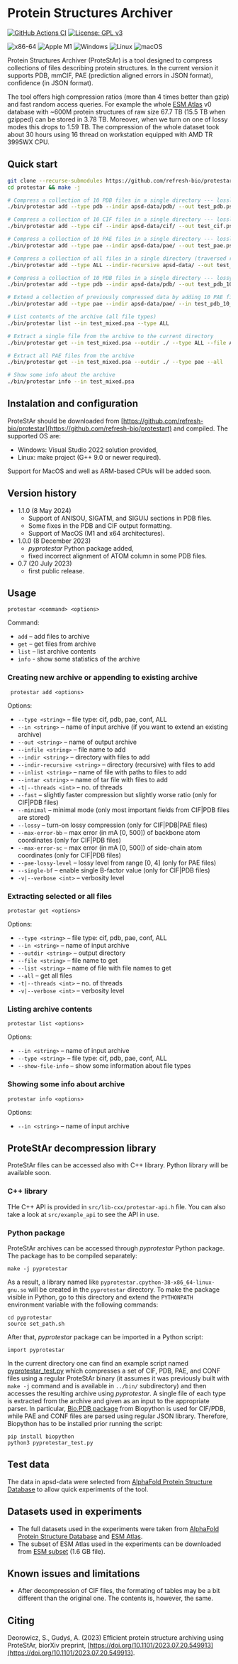 # Protein Structures Archiver


[![GitHub Actions CI](../../workflows/GitHub%20Actions%20CI/badge.svg)](../../actions/workflows/main.yml)
[![License: GPL v3](https://img.shields.io/badge/License-GPLv3-blue.svg)](https://www.gnu.org/licenses/gpl-3.0) 

![x86-64](https://img.shields.io/static/v1?label=%E2%80%8B&message=x86-64&color=yellow&logo=PCGamingWiki&logoColor=white)
![Apple M1](https://img.shields.io/static/v1?label=%E2%80%8B&message=Apple%20M1&color=yellow&logo=Apple&logoColor=white)
![Windows](https://img.shields.io/badge/%E2%80%8B-Windows-00A98F?logo=windows)
![Linux](https://img.shields.io/static/v1?label=%E2%80%8B&message=Linux&color=00A98F&logo=linux&logoColor=white)
![macOS](https://img.shields.io/badge/%E2%80%8B-macOS-00A98F?logo=apple)

Protein Structures Archiver (ProteStAr) is a tool designed to compress collections of files describing protein structures.
In the current version it supports PDB, mmCIF, PAE (prediction aligned errors in JSON format), confidence (in JSON format).

The tool offers high compression ratios (more than 4 times better than gzip) and fast random access queries.
For example the whole [ESM Atlas](https://github.com/facebookresearch/esm/tree/main/scripts/atlas) v0 database with ~600M protein structures of raw size 67.7 TB (15.5 TB when gzipped) can be stored in 3.78 TB.
Moreover, when we turn on one of lossy modes this drops to 1.59 TB.
The compression of the whole dataset took about 30 hours using 16 thread on workstation equipped with AMD TR 3995WX CPU.

## Quick start
```bash
git clone --recurse-submodules https://github.com/refresh-bio/protestar
cd protestar && make -j

# Compress a collection of 10 PDB files in a single directory --- lossless mode
./bin/protestar add --type pdb --indir apsd-data/pdb/ --out test_pdb.psa

# Compress a collection of 10 CIF files in a single directory --- lossless mode
./bin/protestar add --type cif --indir apsd-data/cif/ --out test_cif.psa

# Compress a collection of 10 PAE files in a single directory --- lossless mode
./bin/protestar add --type pae --indir apsd-data/pae/ --out test_pae.psa

# Compress a collection of all files in a single directory (traversed recursively) --- lossless mode
./bin/protestar add --type ALL --indir-recursive apsd-data/ --out test_all.psa

# Compress a collection of 10 PDB files in a single directory --- lossy and minimal mode 
./bin/protestar add --type pdb --indir apsd-data/pdb/ --out test_pdb_10_100.psa --minimal --lossy --max-error-bb 10 --max-error-sc 100

# Extend a collection of previously compressed data by adding 10 PAE files in lossy mode (level 2)
./bin/protestar add --type pae --indir apsd-data/pae/ --in test_pdb_10_100.psa --out test_mixed.psa --lossy --pae-lossy-level 2

# List contents of the archive (all file types)
./bin/protestar list --in test_mixed.psa --type ALL

# Extract a single file from the archive to the current directory
./bin/protestar get --in test_mixed.psa --outdir ./ --type ALL --file AF-A0A075B6I1-F1-model_v4

# Extract all PAE files from the archive
./bin/protestar get --in test_mixed.psa --outdir ./ --type pae --all

# Show some info about the archive
./bin/protestar info --in test_mixed.psa
```

## Instalation and configuration
ProteStAr should be downloaded from [https://github.com/refresh-bio/protestar](https://github.com/refresh-bio/protestart) and compiled. The supported OS are:
* Windows: Visual Studio 2022 solution provided,
* Linux: make project (G++ 9.0 or newer required).

Support for MacOS and well as ARM-based CPUs will be added soon.

## Version history
* 1.1.0 (8 May 2024)
  * Support of ANISOU, SIGATM, and SIGUIJ sections in PDB files.
  * Some fixes in the PDB and CIF output formatting.
  * Support of MacOS (M1 and x64 architectures).
* 1.0.0 (8 December 2023)
  * *pyprotestar* Python package added,
  * fixed incorrect alignment of ATOM column in some PDB files. 
* 0.7 (20 July 2023)
  * first public release.

## Usage
`protestar <command> <options>`

Command:
* `add` &ndash; add files to archive
* `get` &ndash; get files from archive
* `list` &ndash; list archive contents
* `info` - show some statistics of the archive

### Creating new archive or appending to existing archive
` protestar add <options>`

Options:
* `--type <string>` &ndash; file type: cif, pdb, pae, conf, ALL
* `--in <string>` &ndash; name of input archive (if you want to extend an existing archive)
* `--out <string>` &ndash; name of output archive
* `--infile <string>` &ndash; file name to add
* `--indir <string>` &ndash; directory with files to add
* `--indir-recursive <string>` &ndash; directory (recursive) with files to add
* `--inlist <string>` &ndash; name of file with paths to files to add
* `--intar <string>` &ndash; name of tar file with files to add
* `-t|--threads <int>` &ndash; no. of threads
* `--fast` &ndash; slightly faster compression but slightly worse ratio (only for CIF|PDB files)
* `--minimal` &ndash; minimal mode (only most important fields from CIF|PDB files are stored)
* `--lossy` &ndash; turn-on lossy compression (only for CIF|PDB|PAE files)
* `--max-error-bb` &ndash; max error (in mA [0, 500]) of backbone atom coordinates (only for CIF|PDB files)
* `--max-error-sc` &ndash; max error (in mA [0, 500]) of side-chain atom coordinates (only for CIF|PDB files)
* `--pae-lossy-level` &ndash; lossy level from range [0, 4] (only for PAE files)
* `--single-bf` &ndash; enable single B-factor value (only for CIF|PDB files)
* `-v|--verbose <int>` &ndash; verbosity level

### Extracting selected or all files
`protestar get <options>`

Options:
* `--type <string>` &ndash; file type: cif, pdb, pae, conf, ALL
* `--in <string>` &ndash; name of input archive
* `--outdir <string>` &ndash; output directory
* `--file <string>` &ndash; file name to get
* `--list <string>` &ndash; name of file with file names to get
* `--all` &ndash; get all files
* `-t|--threads <int>` &ndash; no. of threads
* `-v|--verbose <int>` &ndash; verbosity level

### Listing archive contents
`protestar list <options>`

Options:
* `--in <string>` &ndash; name of input archive
* `--type <string>` &ndash; file type: cif, pdb, pae, conf, ALL
* `--show-file-info` &ndash; show some information about file types

### Showing some info about archive
`protestar info <options>`

Options:
* `--in <string>` &ndash; name of input archive

## ProteStAr decompression library
ProteStAr files can be accessed also with C++ library. 
Python library will be available soon.

### C++ library
THe C++ API is provided in `src/lib-cxx/protestar-api.h` file. 
You can also take a look at `src/example_api` to see the API in use.

### Python package
ProteStAr archives can be accessed through *pyprotestar* Python package. The package has to be compiled separately:
```
make -j pyprotestar
```
As a result, a library named like `pyprotestar.cpython-38-x86_64-linux-gnu.so` will be created in the `pyprotestar` directory. To make the package visible in Python, go to this directory and extend the `PYTHONPATH` environment variable with the following commands:
```
cd pyprotestar
source set_path.sh
```
After that, *pyprotestar* package can be imported in a Python script:
```
import pyprotestar
```
In the current directory one can find an example script named [pyprotestar_test.py](./pyprotestar/pyprotestar_test.py) which compresses a set of CIF, PDB, PAE, and CONF files using a regular ProteStAr binary (it assumes it was previously built with `make -j` command and is available in `../bin/` subdirectory) and then accesses the resulting archive using *pyprotestar*. A single file of each type is extracted from the archive and given as an input to the appropriate parser. In particular, [Bio.PDB package](https://biopython.org/docs/1.75/api/Bio.PDB.html) from Biopython is used for CIF/PDB, while PAE and CONF files are parsed using regular JSON library. Therefore, Biopython has to be installed prior running the script:
```
pip install biopython
python3 pyprotestar_test.py
```

## Test data
The data in apsd-data were selected from [AlphaFold Protein Structure Database](https://alphafold.ebi.ac.uk/) to allow quick experiments of the tool.

## Datasets used in experiments
* The full datasets used in the experiments were taken from [AlphaFold Protein Structure Database](https://alphafold.ebi.ac.uk/download) and [ESM Atlas](https://github.com/facebookresearch/esm/tree/main/scripts/atlas).
* The subset of ESM Atlas used in the experiments can be downloaded from [ESM subset](https://polslpl-my.sharepoint.com/:u:/g/personal/sdeorowicz_polsl_pl/EZlvCxYITEhNuXJeorf5vggBQlwCuBiEu6vzoUmEutAtoA?e=fYI6an) (1.6 GB file).

## Known issues and limitations
* After decompression of CIF files, the formating of tables may be a bit different than the original one. The contents is, however, the same.

## Citing

Deorowicz, S., Gudyś, A. (2023) Efficient protein structure archiving using ProteStAr, biorXiv preprint, [https://doi.org/10.1101/2023.07.20.549913](https://doi.org/10.1101/2023.07.20.549913).


